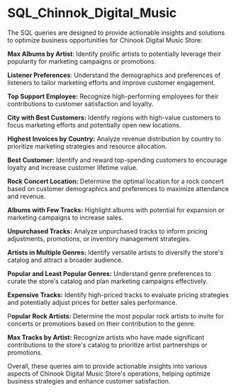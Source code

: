 # SQL_Chinnok_Digital_Music
The SQL queries are designed to provide actionable insights and solutions to optimize business opportunities for Chinook Digital Music Store:

**Max Albums by Artist**: Identify prolific artists to potentially leverage their popularity for marketing campaigns or promotions.

**Listener Preferences**: Understand the demographics and preferences of listeners to tailor marketing efforts and improve customer engagement.

**Top Support Employee:** Recognize high-performing employees for their contributions to customer satisfaction and loyalty.

**City with Best Customers:** Identify regions with high-value customers to focus marketing efforts and potentially open new locations.

**Highest Invoices by Country:** Analyze revenue distribution by country to prioritize marketing strategies and resource allocation.

**Best Customer:** Identify and reward top-spending customers to encourage loyalty and increase customer lifetime value.

**Rock Concert Location:** Determine the optimal location for a rock concert based on customer demographics and preferences to maximize attendance and revenue.

**Albums with Few Tracks:** Highlight albums with potential for expansion or marketing campaigns to increase sales.

**Unpurchased Tracks:** Analyze unpurchased tracks to inform pricing adjustments, promotions, or inventory management strategies.

**Artists in Multiple Genres:** Identify versatile artists to diversify the store's catalog and attract a broader audience.

**Popular and Least Popular Genres:** Understand genre preferences to curate the store's catalog and plan marketing campaigns effectively.

**Expensive Tracks:** Identify high-priced tracks to evaluate pricing strategies and potentially adjust prices for better sales performance.

P**opular Rock Artists:** Determine the most popular rock artists to invite for concerts or promotions based on their contribution to the genre.

**Max Tracks by Artist:** Recognize artists who have made significant contributions to the store's catalog to prioritize artist partnerships or promotions.

Overall, these queries aim to provide actionable insights into various aspects of Chinook Digital Music Store's operations, helping optimize business strategies and enhance customer satisfaction.
